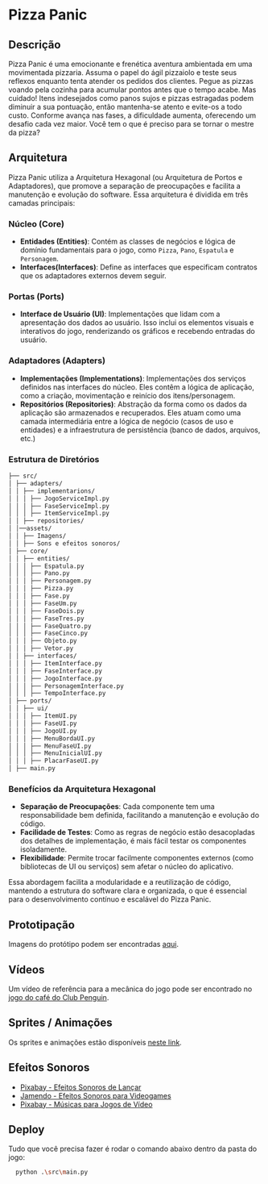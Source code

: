 # Pizza Panic

## Descrição

Pizza Panic é uma emocionante e frenética aventura ambientada em uma movimentada pizzaria. Assuma o papel do ágil pizzaiolo e teste seus reflexos enquanto tenta atender os pedidos dos clientes. Pegue as pizzas voando pela cozinha para acumular pontos antes que o tempo acabe. Mas cuidado! Itens indesejados como panos sujos e pizzas estragadas podem diminuir a sua pontuação, então mantenha-se atento e evite-os a todo custo. Conforme avança nas fases, a dificuldade aumenta, oferecendo um desafio cada vez maior. Você tem o que é preciso para se tornar o mestre da pizza?

## Arquitetura

Pizza Panic utiliza a Arquitetura Hexagonal (ou Arquitetura de Portos e Adaptadores), que promove a separação de preocupações e facilita a manutenção e evolução do software. Essa arquitetura é dividida em três camadas principais:

### Núcleo (Core)
- **Entidades (Entities)**: Contém as classes de negócios e lógica de domínio fundamentais para o jogo, como `Pizza`, `Pano`, `Espatula` e `Personagem`.
- **Interfaces(Interfaces)**: Define as interfaces que especificam contratos que os adaptadores externos devem seguir.

### Portas (Ports)
- **Interface de Usuário (UI)**: Implementações que lidam com a apresentação dos dados ao usuário. Isso inclui os elementos visuais e interativos do jogo, renderizando os gráficos e recebendo entradas do usuário.

### Adaptadores (Adapters)
- **Implementações (Implementations)**: Implementações dos serviços definidos nas interfaces do núcleo. Eles contêm a lógica de aplicação, como a criação, movimentação e reinício dos itens/personagem.
- **Repositórios (Repositories)**: Abstração da forma como os dados da aplicação são armazenados e recuperados. Eles atuam como uma camada intermediária entre a lógica de negócio (casos de uso e entidades) e a infraestrutura de persistência (banco de dados, arquivos, etc.)

### Estrutura de Diretórios

```bash
├── src/
│ ├── adapters/
│ │ ├── implementarions/
│ │ │ ├── JogoServiceImpl.py
│ │ │ ├── FaseServiceImpl.py
│ │ │ ├── ItemServiceImpl.py
│ │ ├── repositories/
│ │──assets/
│ │ ├── Imagens/
│ │ ├── Sons e efeitos sonoros/
│ ├── core/
│ │ ├── entities/
│ │ │ ├── Espatula.py
│ │ │ ├── Pano.py
│ │ │ ├── Personagem.py
│ │ │ ├── Pizza.py
│ │ │ ├── Fase.py
│ │ │ ├── FaseUm.py
│ │ │ ├── FaseDois.py
│ │ │ ├── FaseTres.py
│ │ │ ├── FaseQuatro.py
│ │ │ ├── FaseCinco.py
│ │ │ ├── Objeto.py
│ │ │ ├── Vetor.py
│ │ ├── interfaces/
│ │ │ ├── ItemInterface.py
│ │ │ ├── FaseInterface.py
│ │ │ ├── JogoInterface.py
│ │ │ ├── PersonagemInterface.py
│ │ │ ├── TempoInterface.py
│ ├── ports/
│ │ ├── ui/
│ │ │ ├── ItemUI.py
│ │ │ ├── FaseUI.py
│ │ │ ├── JogoUI.py
│ │ │ ├── MenuBordaUI.py
│ │ │ ├── MenuFaseUI.py
│ │ │ ├── MenuInicialUI.py
│ │ │ ├── PlacarFaseUI.py
│ ├── main.py
```

### Benefícios da Arquitetura Hexagonal

- **Separação de Preocupações**: Cada componente tem uma responsabilidade bem definida, facilitando a manutenção e evolução do código.
- **Facilidade de Testes**: Como as regras de negócio estão desacopladas dos detalhes de implementação, é mais fácil testar os componentes isoladamente.
- **Flexibilidade**: Permite trocar facilmente componentes externos (como bibliotecas de UI ou serviços) sem afetar o núcleo do aplicativo.

Essa abordagem facilita a modularidade e a reutilização de código, mantendo a estrutura do software clara e organizada, o que é essencial para o desenvolvimento contínuo e escalável do Pizza Panic.


## Prototipação

Imagens do protótipo podem ser encontradas [aqui](https://github.com/WesleyGCO/Pizza-Panic/tree/main/src/assets/Imagens).

## Vídeos

Um vídeo de referência para a mecânica do jogo pode ser encontrado no [jogo do café do Club Penguin](https://www.youtube.com/watch?v=Y_Olby1TKEo).

## Sprites / Animações

Os sprites e animações estão disponíveis [neste link](https://github.com/WesleyGCO/Pizza-Panic/tree/main/src/assets/Imagens).

## Efeitos Sonoros

- [Pixabay - Efeitos Sonoros de Lançar](https://pixabay.com/pt/sound-effects/search/lan%c3%a7ar/)
- [Jamendo - Efeitos Sonoros para Videogames](https://licensing.jamendo.com/pt/catalogo/projeto/videogame)
- [Pixabay - Músicas para Jogos de Vídeo](https://pixabay.com/pt/music/search/genre/jogos%20de%20v%C3%ADdeo/)

## Deploy

Tudo que você precisa fazer é rodar o comando abaixo dentro da pasta do jogo:

```bash
  python .\src\main.py
```